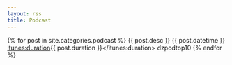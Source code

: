 ```yaml
---
layout: rss
title: Podcast
---
```


{% for post in site.categories.podcast %}
  <item>
    <title>{{ post.title }}</title>
    <description>{{ post.desc }}</description>
    <pubDate>{{ post.datetime }}</pubDate>
    <enclosure url="https://zerohedgepodcast.github.io/_posts/audio/{{ post.audio }}.mp3"
               type="audio/mpeg" length="{{ post.duration }}"/>
    <itunes:duration>{{ post.duration }}</itunes:duration>
    <guid isPermaLink="false">dzpodtop10</guid>
  </item>
{% endfor %}
